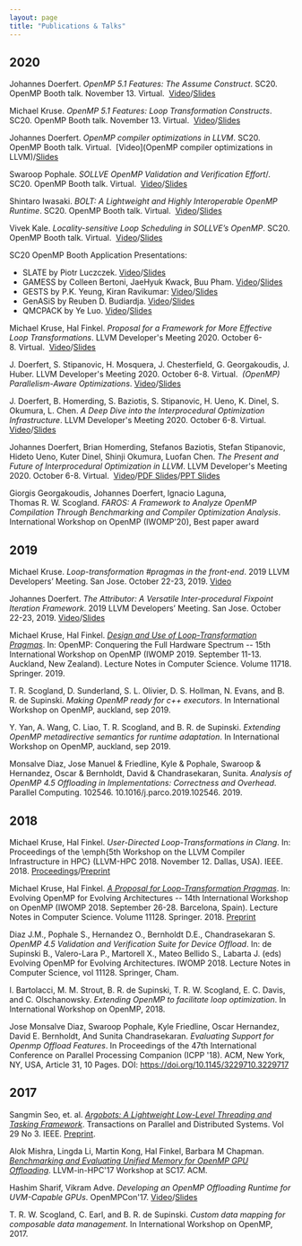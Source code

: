 ```yaml
---
layout: page
title: "Publications & Talks"
---
```


## 2020

Johannes Doerfert.
_OpenMP 5.1 Features: The Assume Construct_. 
SC20. OpenMP Booth talk. November 13. Virtual. 
[Video](https://youtu.be/XZtPTSjPB6Q)/[Slides](https://www.openmp.org/wp-content/uploads/OpenMP-assume_Doerfert.pdf)

Michael Kruse.
_OpenMP 5.1 Features: Loop Transformation Constructs_. 
SC20. OpenMP Booth talk. November 13. Virtual. 
[Video](https://youtu.be/OIXMgkexpeA)/[Slides](https://www.openmp.org/wp-content/uploads/OpenMP_SC20_Loop_Transformations.pdf)

Johannes Doerfert.
_OpenMP compiler optimizations in LLVM_.
SC20. OpenMP Booth talk. Virtual. 
[Video](OpenMP compiler optimizations in LLVM)/[Slides](https://www.openmp.org/wp-content/uploads/OpenMPOpt-in-LLVM-SC20-JD.pdf)

Swaroop Pophale.
_SOLLVE OpenMP Validation and Verification Effort_/.
SC20. OpenMP Booth talk. Virtual. 
[Video](https://youtu.be/rNGtTBqGU50)/[Slides](https://www.openmp.org/wp-content/uploads/SC2020_SOLLVE_VV_Pophale.pdf)

Shintaro Iwasaki.
_BOLT: A Lightweight and Highly Interoperable OpenMP Runtime_.
SC20. OpenMP Booth talk. Virtual. 
[Video](https://youtu.be/FfRB88DuGQI)/[Slides](https://www.openmp.org/wp-content/uploads/BOLT_ShintaroIwasaki_OpenMPBoothTalk.pdf)

Vivek Kale.
_Locality-sensitive Loop Scheduling in SOLLVE’s OpenMP_.
SC20. OpenMP Booth talk. Virtual. 
[Video](https://youtu.be/y9TwFPSpT6I)/[Slides](https://www.openmp.org/wp-content/uploads/vivek-talk-openmpbooth-11202020.pdf)

SC20 OpenMP Booth Application Presentations:
 * SLATE by Piotr Luczczek. [Video](https://youtu.be/bmz-NqihvVg)/[Slides](https://www.openmp.org/wp-content/uploads/openmp_booth_numlibs-piotr.pdf)
 * GAMESS by Colleen Bertoni, JaeHyuk Kwack, Buu Pham. [Video](https://youtu.be/9_nYCIjgrn4)/[Slides](https://www.openmp.org/wp-content/uploads/OpenMP-Booth-recording_Bertoni.pdf)
 * GESTS by P.K. Yeung, Kiran Ravikumar: [Video](https://youtu.be/qHIRjGFBhsY)/[Slides](https://www.openmp.org/wp-content/uploads/OpenMP_Booth_talk_2020_YR.pdf)
 * GenASiS by Reuben D. Budiardja. [Video](https://youtu.be/VhHIN_z-nLA)/[Slides](https://www.openmp.org/wp-content/uploads/OpenMPBoothTlk_Reuben-Bud_1194x668.pdf)
 * QMCPACK by Ye Luo. [Video](https://youtu.be/iPGMYVViQzM)/[Slides](https://www.openmp.org/wp-content/uploads/SC20-Booth-Talk-Ye-Luo.pdf)

Michael Kruse, Hal Finkel.
_Proposal for a Framework for More Effective Loop Transformations_. 
LLVM Developer's Meeting 2020. October 6-8. Virtual. 
[Video](https://youtu.be/zHHUh0c5wig)/[Slides](https://llvm.org/devmtg/2020-09/slides/KruseFinkel-Proposal_for_A_Framework_for_More_Effective_Loop_Optimizations.pdf)

J. Doerfert, S. Stipanovic, H. Mosquera, J. Chesterfield, G. Georgakoudis, J. Huber.
LLVM Developer's Meeting 2020. October 6-8. Virtual. 
_(OpenMP) Parallelism-Aware Optimizations_.
[Video](https://youtu.be/gtxWkeLCxmU)/[Slides](https://llvm.org/devmtg/2020-09/slides/OpenMP_Parallelism_Aware_Optimizations.pdf)

J. Doerfert, B. Homerding, S. Baziotis, S. Stipanovic, H. Ueno, K. Dinel, S. Okumura, L. Chen.
_A Deep Dive into the Interprocedural Optimization Infrastructure_.
LLVM Developer's Meeting 2020. October 6-8. Virtual. 
[Video](https://youtu.be/Y4SvqTtOIDk)/[Slides](https://llvm.org/devmtg/2020-09/slides/A_Deep_Dive_into_Interprocedural_Optimization.pdf)

Johannes Doerfert, Brian Homerding, Stefanos Baziotis, Stefan Stipanovic, Hideto Ueno, Kuter Dinel, Shinji Okumura, Luofan Chen.
_The Present and Future of Interprocedural Optimization in LLVM_.
LLVM Developer's Meeting 2020. October 6-8. Virtual. 
[Video](https://youtu.be/uC-x_Je_sIw)/[PDF Slides](https://llvm.org/devmtg/2020-09/slides/The_Present_and_Future_of_Interprocedural_Optimization_in_LLVM.pdf)/[PPT Slides](https://llvm.org/devmtg/2020-09/slides/The_Present_and_Future_of_Interprocedural_Optimization_in_LLVM.pptx)

Giorgis Georgakoudis, Johannes Doerfert, Ignacio Laguna, Thomas R. W. Scogland.
_FAROS: A Framework to Analyze OpenMP Compilation Through Benchmarking and Compiler Optimization Analysis_.
International Workshop on OpenMP (IWOMP'20), Best paper award


## 2019

Michael Kruse.
_Loop-transformation #pragmas in the front-end_.
2019 LLVM Developers’ Meeting. San Jose. October 22-23, 2019.
[Video](https://youtu.be/RhwjZS9PSI8)

Johannes Doerfert.
_The Attributor: A Versatile Inter-procedural Fixpoint Iteration Framework_.
2019 LLVM Developers’ Meeting. San Jose. October 22-23, 2019.
[Video](https://youtu.be/CzWkc_JcfS0)/[Slides](https://llvm.org/devmtg/2019-10/slides/Doerfert-Attributor.pdf)

Michael Kruse, Hal Finkel.
[_Design and Use of Loop-Transformation Pragmas_](https://link.springer.com/chapter/10.1007/978-3-030-28596-8_9).
In: OpenMP: Conquering the Full Hardware Spectrum -- 15th International Workshop on OpenMP (IWOMP 2019. September 11-13. Auckland, New Zealand). 
Lecture Notes in Computer Science. Volume 11718. Springer. 2019.

T. R. Scogland, D. Sunderland, S. L. Olivier, D. S. Hollman, N. Evans, and B. R. de Supinski.
_Making OpenMP ready for c++ executors_.
In International Workshop on OpenMP, auckland, sep 2019.

Y. Yan, A. Wang, C. Liao, T. R. Scogland, and B. R. de Supinski. 
_Extending OpenMP metadirective semantics for runtime adaptation_.
In International Workshop on OpenMP, auckland, sep 2019.

Monsalve Diaz, Jose Manuel & Friedline, Kyle & Pophale, Swaroop & Hernandez, Oscar & Bernholdt, David & Chandrasekaran, Sunita.
_Analysis of OpenMP 4.5 Offloading in Implementations: Correctness and Overhead_. 
Parallel Computing. 102546. 10.1016/j.parco.2019.102546. 2019.

## 2018

Michael Kruse, Hal Finkel.
_User-Directed Loop-Transformations in Clang_.
In: Proceedings of the \emph{5th Workshop on the LLVM Compiler Infrastructure in HPC} (LLVM-HPC 2018. November 12. Dallas, USA). IEEE. 2018.
[Proceedings](https://sc18.supercomputing.org/proceedings/workshops/workshop_files/ws_llvmf108s2-file1.pdf)/[Preprint](https://arxiv.org/abs/1811.00624)

Michael Kruse, Hal Finkel.
[_A Proposal for Loop-Transformation Pragmas_](https://link.springer.com/book/10.1007%2F978-3-319-98521-3).
In: Evolving OpenMP for Evolving Architectures -- 14th International Workshop on OpenMP (IWOMP 2018. September 26-28. Barcelona, Spain). 
Lecture Notes in Computer Science. Volume 11128. Springer. 2018.
[Preprint](https://arxiv.org/abs/1805.03374)

Diaz J.M., Pophale S., Hernandez O., Bernholdt D.E., Chandrasekaran S.
_OpenMP 4.5 Validation and Verification Suite for Device Offload_. 
In: de Supinski B., Valero-Lara P., Martorell X., Mateo Bellido S., Labarta J. (eds) Evolving OpenMP for Evolving Architectures. IWOMP 2018. Lecture Notes in Computer Science, vol 11128. Springer, Cham.

I. Bartolacci, M. M. Strout, B. R. de Supinski, T. R. W. Scogland, E. C. Davis, and C. Olschanowsky.
_Extending OpenMP to facilitate loop optimization_.
In International Workshop on OpenMP, 2018.

Jose Monsalve Diaz, Swaroop Pophale, Kyle Friedline, Oscar Hernandez, David E. Bernholdt, And Sunita Chandrasekaran.
_Evaluating Support for Openmp Offload Features_. 
In Proceedings of the 47th International Conference on Parallel Processing Companion (ICPP '18). ACM, New York, NY, USA, Article 31, 10 Pages. DOI: https://doi.org/10.1145/3229710.3229717

## 2017

Sangmin Seo, et. al. 
[_Argobots: A Lightweight Low-Level Threading and Tasking Framework_](http://ieeexplore.ieee.org/document/8082139).
Transactions on Parallel and Distributed Systems. Vol 29 No 3. 
IEEE.
[Preprint](http://www.mcs.anl.gov/~aamer/papers/tpds17_argobots.pdf).

Alok Mishra, Lingda Li, Martin Kong, Hal Finkel, Barbara M Chapman.
[_Benchmarking and Evaluating Unified Memory for OpenMP GPU Offloading_](https://dl.acm.org/doi/10.1145/3148173.3148184).
LLVM-in-HPC'17 Workshop at SC17.
ACM.

Hashim Sharif, Vikram Adve. 
_Developing an OpenMP Offloading Runtime for UVM-Capable GPUs_.
OpenMPCon'17.
[Video](https://youtu.be/LS9ZvFtQQ4Y)/[Slides](https://openmpcon.org/wp-content/uploads/openmpcon2017/Day2-Session4-Pereira.pdf)

T. R. W. Scogland, C. Earl, and B. R. de Supinski. 
_Custom data mapping for composable data management_.
In International Workshop on OpenMP, 2017.

